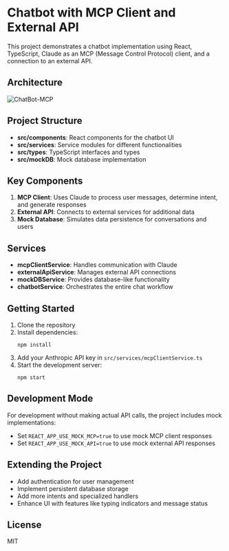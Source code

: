 # Chatbot with MCP Client and External API

This project demonstrates a chatbot implementation using React, TypeScript, Claude as an MCP (Message Control Protocol) client, and a connection to an external API.

## Architecture
![ChatBot-MCP](https://github.com/user-attachments/assets/c88e8575-4395-457a-ad8b-f13cdf439ece)

## Project Structure

- **src/components**: React components for the chatbot UI
- **src/services**: Service modules for different functionalities
- **src/types**: TypeScript interfaces and types
- **src/mockDB**: Mock database implementation

## Key Components

1. **MCP Client**: Uses Claude to process user messages, determine intent, and generate responses
2. **External API**: Connects to external services for additional data
3. **Mock Database**: Simulates data persistence for conversations and users

## Services

- **mcpClientService**: Handles communication with Claude
- **externalApiService**: Manages external API connections
- **mockDBService**: Provides database-like functionality
- **chatbotService**: Orchestrates the entire chat workflow

## Getting Started

1. Clone the repository
2. Install dependencies:
   ```
   npm install
   ```
3. Add your Anthropic API key in `src/services/mcpClientService.ts`
4. Start the development server:
   ```
   npm start
   ```

## Development Mode

For development without making actual API calls, the project includes mock implementations:

- Set `REACT_APP_USE_MOCK_MCP=true` to use mock MCP client responses
- Set `REACT_APP_USE_MOCK_API=true` to use mock external API responses

## Extending the Project

- Add authentication for user management
- Implement persistent database storage
- Add more intents and specialized handlers
- Enhance UI with features like typing indicators and message status

## License

MIT
